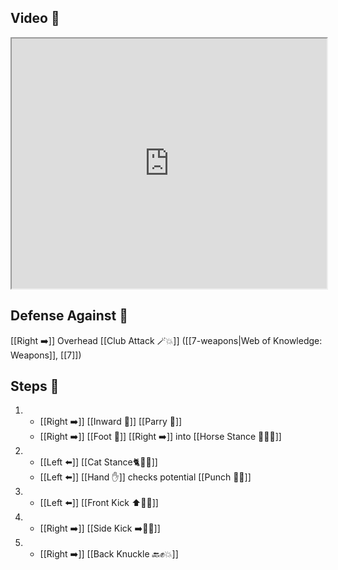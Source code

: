## Video 🎥

<iframe src="https://www.youtube.com/embed/TF0fgz7zemw?start=29&end=300" width="100%" height="400"></iframe>

## Defense Against 🤺

[[Right ➡️]] Overhead [[Club Attack 🪄💥]] ([[7-weapons|Web of Knowledge: Weapons]], [[7]])

## Steps 👣

1. - [[Right ➡️]] [[Inward 🔽]] [[Parry 🤺]] 
    - [[Right ➡️]] [[Foot 🦶]] [[Right ➡️]] into [[Horse Stance 🏇🧍‍♂️]]
2. - [[Left ⬅️]] [[Cat Stance🐈🧍‍♂️]]
    - [[Left ⬅️]] [[Hand ✋]] checks potential [[Punch 👊💥]]
3. - [[Left ⬅️]] [[Front Kick ⬆️🦶💥]]
4. - [[Right ➡️]] [[Side Kick ➡️🦶💥]]
5. - [[Right ➡️]] [[Back Knuckle 🔙✊💥]]
